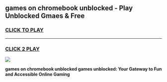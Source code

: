 
## games on chromebook unblocked - Play Unblocked Gmaes & Free
<h3>
<a href="https://premium.freeplayer.one?title=games_on_chromebook_unblocked&ref=20F">CLICK TO PLAY</a></h3>
<hr>

<h3>
<a href="https://premium.freeplayer.one?title=games_on_chromebook_unblocked&ref=20F">CLICK 2 PLAY</a>
  
</h3>

<a href="https://premium.freeplayer.one?title=games_on_chromebook_unblocked&ref=20F/"><img src="https://clearcache.store/games.png"></a>


**games on chromebook unblocked games unblocked: Your Gateway to Fun and Accessible Online Gaming**
